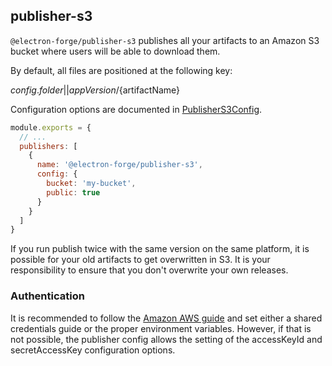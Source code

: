 ## publisher-s3

`@electron-forge/publisher-s3` publishes all your artifacts to an Amazon S3 bucket where users will be able to download them.

By default, all files are positioned at the following key:

${config.folder || appVersion}/${artifactName}

Configuration options are documented in [PublisherS3Config](https://js.electronforge.io/interfaces/_electron_forge_publisher_s3.PublisherS3Config.html).


```javascript title=forge.config.js
module.exports = {
  // ...
  publishers: [
    {
      name: '@electron-forge/publisher-s3',
      config: {
        bucket: 'my-bucket',
        public: true
      }
    }
  ]
}
```

If you run publish twice with the same version on the same platform, it is possible for your old artifacts to get overwritten in S3. It is your responsibility to ensure that you don't overwrite your own releases.

### Authentication

It is recommended to follow the [Amazon AWS guide](https://docs.aws.amazon.com/sdk-for-javascript/v3/developer-guide/setting-credentials-node.html) and set either a shared credentials guide or the proper environment variables. However, if that is not possible, the publisher config allows the setting of the accessKeyId and secretAccessKey configuration options.